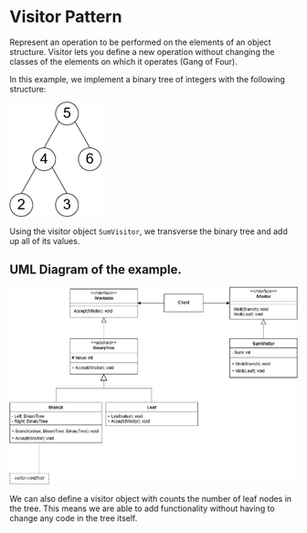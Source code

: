 # Visitor Pattern

Represent an operation to be performed on the elements of an object structure. Visitor lets you define a new operation without changing the classes of the elements on which it operates (Gang of Four).

In this example, we implement a binary tree of integers with the following structure:

![](BinaryTree.png)

Using the visitor object `SumVisitor`, we transverse the binary tree and add up all of its values.

## UML Diagram of the example.
![](VisitorPattern.png)

We can also define a visitor object with counts the number of leaf nodes in the tree. This means we are able to add functionality without having to change any code in the tree itself.

